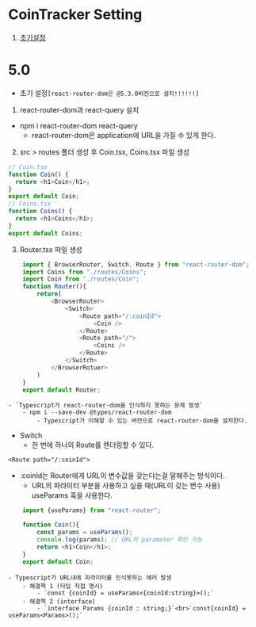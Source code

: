 # CoinTracker Setting

1. [초기설정](#5.0)

# 5.0

- 초기 설정`[react-router-dom은 @5.3.0버전으로 설치!!!!!!]`

1. react-router-dom과 react-query 설치

- npm i react-router-dom react-query
  - react-router-dom은 application에 URL을 가질 수 있게 한다.

2. src > routes 폴더 생성 후 Coin.tsx, Coins.tsx 파일 생성

```Typescript
// Coin.tsx
function Coin() {
  return <h1>Coin</h1>;
}
export default Coin;
// Coins.tsx
function Coins() {
  return <h1>Coins</h1>;
}
export default Coins;
```

3.  Router.tsx 파일 생성

```Typescript
    import { BrowserRouter, Switch, Route } from "react-router-dom";
    import Coins from "./routes/Coins";
    import Coin from "./routes/Coin";
    function Router(){
        return(
            <BrowserRouter>
                <Switch>
                    <Route path="/:coinId">
                        <Coin />
                    </Route>
                    <Route path="/">
                        <Coins />
                    </Route>
                </Switch>
            </BrowserRotuer>
        )
    }
    export default Router;
```

    - `Typescript가 react-router-dom을 인식하지 못하는 문제 발생`
        - npm i --save-dev @types/react-router-dom
            - Typescript가 이해할 수 있는 버전으로 react-router-dom을 설치한다.

- Switch
  - 한 번에 하나의 Route를 렌더링할 수 있다.

`<Route path="/:coinId">`

- :coinId는 Router에게 URL이 변수값을 갖는다는걸 말해주는 방식이다.
  - URL의 파라미터 부분을 사용하고 싶을 때(URL이 갖는 변수 사용) useParams 훅을 사용한다.

```Typescript
    import {useParams} from "react-router";

    function Coin(){
        const params = useParams();
        console.log(params); // URL의 parameter 확인 가능
        return <h1>Coin</h1>;
    }
    export default Coin;
```

    - Typescript가 URL내에 파라미터를 인식못하는 에러 발생
        - 해결책 1 (타입 직접 명시)
            - `const {coinId} = useParams<{coinId:string}>();`
        - 해결책 2 (interface)
            - `interface Params {coinId : string;}`<br>`const{coinId} = useParams<Params>();`
